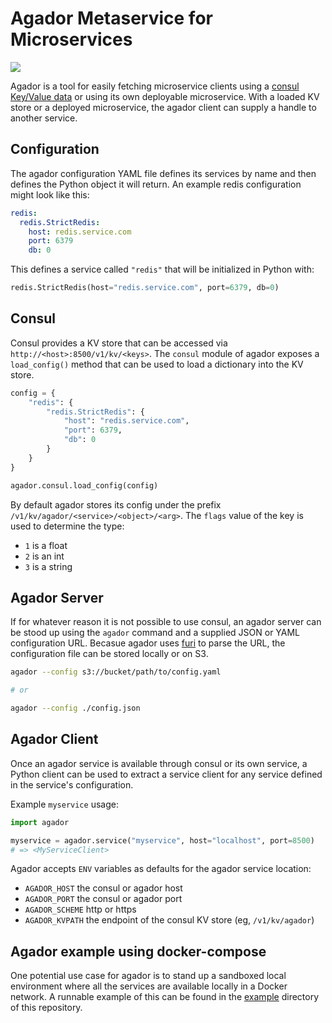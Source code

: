 # Agador Metaservice for Microservices

<img src="https://travis-ci.org/amancevice/agador.svg?branch=master"/>

Agador is a tool for easily fetching microservice clients using a [consul Key/Value data](https://www.consul.io/intro/getting-started/kv.html) or using its own deployable microservice. With a loaded KV store or a deployed microservice, the agador client can supply a handle to another service.


## Configuration

The agador configuration YAML file defines its services by name and then defines the Python object it will return. An example redis configuration might look like this:

```yaml
redis:
  redis.StrictRedis:
    host: redis.service.com
    port: 6379
    db: 0
```

This defines a service called `"redis"` that will be initialized in Python with:

```python
redis.StrictRedis(host="redis.service.com", port=6379, db=0)
```


## Consul

Consul provides a KV store that can be accessed via `http://<host>:8500/v1/kv/<keys>`. The `consul` module of agador exposes a `load_config()` method that can be used to load a dictionary into the KV store.

```python
config = {
    "redis": {
        "redis.StrictRedis": {
            "host": "redis.service.com",
            "port": 6379,
            "db": 0
        }
    }
}

agador.consul.load_config(config)
```

By default agador stores its config under the prefix `/v1/kv/agador/<service>/<object>/<arg>`. The `flags` value of the key is used to determine the type:

* `1` is a float
* `2` is an int
* `3` is a string


## Agador Server

If for whatever reason it is not possible to use consul, an agador server can be stood up using the `agador` command and a supplied JSON or YAML configuration URL. Becasue agador uses [furi](https://github.com/amancevice/furi) to parse the URL, the configuration file can be stored locally or on S3.

```bash
agador --config s3://bucket/path/to/config.yaml

# or

agador --config ./config.json
```


## Agador Client

Once an agador service is available through consul or its own service, a Python client can be used to extract a service client for any service defined in the service's configuration.

Example `myservice` usage:

```python
import agador

myservice = agador.service("myservice", host="localhost", port=8500)
# => <MyServiceClient>
```

Agador accepts `ENV` variables as defaults for the agador service location:

* `AGADOR_HOST` the consul or agador host
* `AGADOR_PORT` the consul or agador port
* `AGADOR_SCHEME` http or https
* `AGADOR_KVPATH` the endpoint of the consul KV store (eg, `/v1/kv/agador`)


## Agador example using docker-compose

One potential use case for agador is to stand up a sandboxed local environment where all the services are available locally in a Docker network. A runnable example of this can be found in the [example](./example) directory of this repository.
